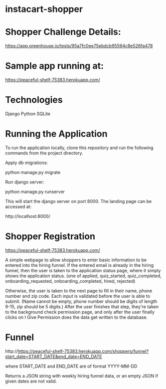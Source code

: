 # instacart-shopper


# Shopper Challenge Details: 
https://app.greenhouse.io/tests/95a7fc0ee75ebdcb95594c8e526fa478

# Sample app running at:
https://peaceful-shelf-75383.herokuapp.com/

# Technologies
Django
Python
SQLite

# Running the Application

To run the application locally, clone this repository and run the following commands from the project directory.

Apply db migrations:

python manage.py migrate

Run django server:

python manage.py runserver

This will start the django server on port 8000. The landing page can be accessed at:

http://localhost:8000/

# Shopper Registration

https://peaceful-shelf-75383.herokuapp.com/

A simple webpage to allow shoppers to enter basic information to be entered into the hiring funnel. If the entered email is already in the hiring funnel, then the user is taken to the application status page, where it simply shows the application status. (one of applied, quiz_started, quiz_completed, onboarding_requested, onboarding_completed, hired, rejected)

Otherwise, the user is taken to the next page to fill in their name, phone number and zip code. Each input is validated before the user is able to submit. (Name cannot be empty, phone number should be digits of length 9-15, zip should be 5 digits.) After the user finishes that step, they're taken to the background check permission page, and only after the user finally clicks on I Give Permission does the data get written to the database.

# Funnel

http://https://peaceful-shelf-75383.herokuapp.com/shoppers/funnel?start_date=START_DATE&end_date=END_DATE

where START_DATE and END_DATE are of format YYYY-MM-DD

Returns a JSON string with weekly hiring funnel data, or an empty JSON if given dates are not valid.